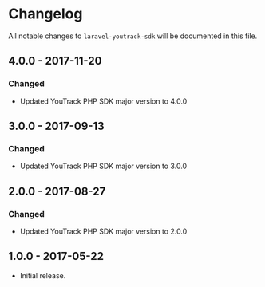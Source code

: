 # Changelog

All notable changes to `laravel-youtrack-sdk` will be documented in this file.

## 4.0.0 - 2017-11-20

### Changed

- Updated YouTrack PHP SDK major version to 4.0.0

## 3.0.0 - 2017-09-13

### Changed

- Updated YouTrack PHP SDK major version to 3.0.0

## 2.0.0 - 2017-08-27

### Changed

- Updated YouTrack PHP SDK major version to 2.0.0

## 1.0.0 - 2017-05-22

- Initial release.
